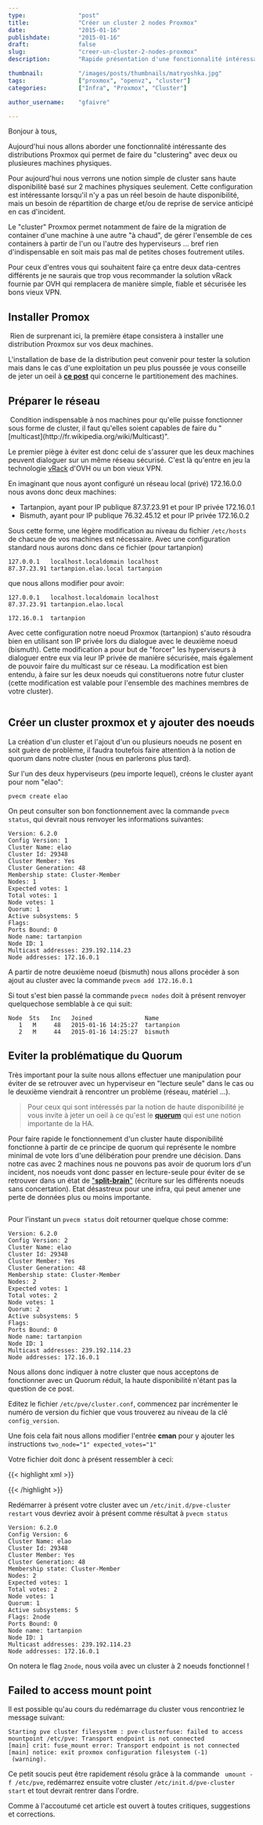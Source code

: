 ```yaml
---
type:               "post"
title:              "Créer un cluster 2 nodes Proxmox"
date:               "2015-01-16"
publishdate:        "2015-01-16"
draft:              false
slug:               "creer-un-cluster-2-nodes-proxmox"
description:        "Rapide présentation d'une fonctionnalité intéressante des distributions Proxmox qui permet de faire du clustering avec deux ou plusieures machines physiques."

thumbnail:          "/images/posts/thumbnails/matryoshka.jpg"
tags:               ["proxmox", "openvz", "cluster"]
categories:         ["Infra", "Proxmox", "Cluster"]

author_username:    "gfaivre"

---
```


Bonjour à tous,

Aujourd'hui nous allons aborder une fonctionnalité intéressante des distributions Proxmox qui permet de faire du "clustering" avec deux ou plusieures machines physiques.

Pour aujourd'hui nous verrons une notion simple de cluster sans haute disponibilité basé sur 2 machines physiques seulement. Cette configuration est intéressante lorsqu'il n'y a pas un réel besoin de haute disponibilité, mais un besoin de répartition de charge et/ou de reprise de service anticipé en cas d'incident.

Le "cluster" Proxmox permet notamment de faire de la migration de container d'une machine à une autre "à chaud", de gérer l'ensemble de ces containers à partir de l'un ou l'autre des hyperviseurs ... bref rien d'indispensable en soit mais pas mal de petites choses foutrement utiles.

Pour ceux d'entres vous qui souhaitent faire ça entre deux data-centres différents je ne saurais que trop vous recommander la solution vRack fournie par OVH qui remplacera de manière simple, fiable et sécurisée les bons vieux VPN.

## Installer Promox

<img src="https://placeimg.com/300/300/any" alt="" class="outside-left" />
Rien de surprenant ici, la première étape consistera à installer une distribution Proxmox sur vos deux machines.

L'installation de base de la distribution peut convenir pour tester la solution mais dans le cas d'une exploitation un peu plus poussée je vous conseille de jeter un oeil à [**ce post**](http://www.elao.com/fr/blog/partitionnement-d-un-serveur-proxmox) qui concerne le partitionement des machines.

## Préparer le réseau

<img src="https://placeimg.com/400/400/any" alt="" class="outside-right" />
Condition indispensable à nos machines pour qu'elle puisse fonctionner sous forme de cluster, il faut qu'elles soient capables de faire du "[multicast](http://fr.wikipedia.org/wiki/Multicast)".

Le premier piège à éviter est donc celui de s'assurer que les deux machines peuvent dialoguer sur un même réseau sécurisé. C'est là qu'entre en jeu la technologie [vRack](https://www.ovh.com/fr/solutions/vrack/) d'OVH ou un bon vieux VPN.

En imaginant que nous ayont configuré un réseau local (privé) 172.16.0.0 nous avons donc deux machines:

- Tartanpion, ayant pour IP publique 87.37.23.91 et pour IP privée 172.16.0.1
- Bismuth, ayant pour IP publique  76.32.45.12 et pour IP privée 172.16.0.2

Sous cette forme, une légère modification au niveau du fichier ```/etc/hosts``` de chacune de vos machines est nécessaire.
Avec une configuration standard nous aurons donc dans ce fichier (pour tartanpion)

```
127.0.0.1   localhost.localdomain localhost
87.37.23.91 tartanpion.elao.local tartanpion
```

que nous allons modifier pour avoir:

```
127.0.0.1   localhost.localdomain localhost
87.37.23.91 tartanpion.elao.local

172.16.0.1  tartanpion
```

Avec cette configuration notre noeud Proxmox (tartanpion) s'auto résoudra bien en utilisant son IP privée lors du dialogue avec le deuxième noeud (bismuth).
Cette modification a pour but de "forcer" les hyperviseurs à dialoguer entre eux via leur IP privée de manière sécurisée, mais également de pouvoir faire du multicast sur ce réseau.
La modification est bien entendu, à faire sur les deux noeuds qui constituerons notre futur cluster (cette modification est valable pour l'ensemble des machines membres de votre cluster).

<img src="https://placeimg.com/640/280/any" alt="" class="full" />

## Créer un cluster proxmox et y ajouter des noeuds

La création d'un cluster et l'ajout d'un ou plusieurs noeuds ne posent en soit guère de problème, il faudra toutefois faire attention à la notion de quorum dans notre cluster (nous en parlerons plus tard).

Sur l'un des deux hyperviseurs (peu importe lequel), créons le cluster ayant pour nom "elao":

```
pvecm create elao
```

On peut consulter son bon fonctionnement avec la commande ```pvecm status```, qui devrait nous renvoyer les informations suivantes:

```
Version: 6.2.0
Config Version: 1
Cluster Name: elao
Cluster Id: 29348
Cluster Member: Yes
Cluster Generation: 48
Membership state: Cluster-Member
Nodes: 1
Expected votes: 1
Total votes: 1
Node votes: 1
Quorum: 1
Active subsystems: 5
Flags:
Ports Bound: 0
Node name: tartanpion
Node ID: 1
Multicast addresses: 239.192.114.23
Node addresses: 172.16.0.1
```

A partir de notre deuxième noeud (bismuth) nous allons procéder à son ajout au cluster avec la commande ```pvecm add 172.16.0.1```

Si tout s'est bien passé la commande ```pvecm nodes``` doit à présent renvoyer quelquechose semblable à ce qui suit:

```
Node  Sts   Inc   Joined               Name
   1   M     48   2015-01-16 14:25:27  tartanpion
   2   M     44   2015-01-16 14:25:27  bismuth
```

## Eviter la problématique du Quorum

Très important pour la suite nous allons effectuer une manipulation pour éviter de se retrouver avec un hyperviseur en "lecture seule" dans le cas ou le deuxième viendrait à rencontrer un problème (réseau, matériel ...).

> Pour ceux qui sont intéressés par la notion de haute disponibilité je vous invite à jeter un oeil à ce qu'est le [**quorum**](http://en.wikipedia.org/wiki/Quorum) qui est une notion importante de la HA.

Pour faire rapide le fonctionnement d'un cluster haute disponibilité fonctionne à partir de ce principe de quorum qui représente le nombre minimal de vote lors d'une délibération pour prendre une décision.
Dans notre cas avec 2 machines nous ne pouvons pas avoir de quorum lors d'un incident, nos noeuds vont donc passer en lecture-seule pour éviter de se retrouver dans un état de ["**split-brain**"](http://en.wikipedia.org/wiki/Split-brain_(computing)) (écriture sur les différents noeuds sans concertation). Etat désastreux pour une infra, qui peut amener une perte de données plus ou moins importante.

<img src="https://placeimg.com/640/480/any" alt="" class="center" />

Pour l'instant un ```pvecm status``` doit retourner quelque chose comme:

```
Version: 6.2.0
Config Version: 2
Cluster Name: elao
Cluster Id: 29348
Cluster Member: Yes
Cluster Generation: 48
Membership state: Cluster-Member
Nodes: 2
Expected votes: 1
Total votes: 2
Node votes: 1
Quorum: 2
Active subsystems: 5
Flags:
Ports Bound: 0
Node name: tartanpion
Node ID: 1
Multicast addresses: 239.192.114.23
Node addresses: 172.16.0.1
```
Nous allons donc indiquer à notre cluster que nous acceptons de fonctionner avec un Quorum réduit, la haute disponibilité n'étant pas la question  de ce post.

Editez le fichier ```/etc/pve/cluster.conf```, commencez par incrémenter le numéro de version du fichier que vous trouverez au niveau de la clé ``` config_version```.

Une fois cela fait nous allons modifier l'entrée **cman** pour y ajouter les instructions ```two_node="1" expected_votes="1"```

Votre fichier doit donc à présent ressembler à ceci:

{{< highlight xml >}}
<?xml version="1.0"?>
<cluster name="elao" config_version="5">

  <cman keyfile="/var/lib/pve-cluster/corosync.authkey" two_node="1" expected_votes="1">
  </cman>

  <clusternodes>
  <clusternode name="tartanpion" votes="1" nodeid="1"/>
  <clusternode name="bismuth" votes="1" nodeid="2"/></clusternodes>

</cluster>
{{< /highlight >}}

Redémarrer à présent votre cluster avec un  ```/etc/init.d/pve-cluster restart``` vous devriez avoir à présent comme résultat à ```pvecm status```

```
Version: 6.2.0
Config Version: 6
Cluster Name: elao
Cluster Id: 29348
Cluster Member: Yes
Cluster Generation: 48
Membership state: Cluster-Member
Nodes: 2
Expected votes: 1
Total votes: 2
Node votes: 1
Quorum: 1
Active subsystems: 5
Flags: 2node
Ports Bound: 0
Node name: tartanpion
Node ID: 1
Multicast addresses: 239.192.114.23
Node addresses: 172.16.0.1
```
On notera le flag ```2node```, nous voila avec un cluster à 2 noeuds fonctionnel !

## Failed to access mount point

Il est possible qu'au cours du redémarrage du cluster vous rencontriez le message suivant:

```
Starting pve cluster filesystem : pve-clusterfuse: failed to access mountpoint /etc/pve: Transport endpoint is not connected
[main] crit: fuse_mount error: Transport endpoint is not connected
[main] notice: exit proxmox configuration filesystem (-1)
 (warning).
```

Ce petit soucis peut être rapidement résolu grâce à la commande ``` umount -f /etc/pve```, redémarrez ensuite votre cluster ```/etc/init.d/pve-cluster start``` et tout devrait rentrer dans l'ordre.

Comme à l'accoutumé cet article est ouvert à toutes critiques, suggestions et corrections.
